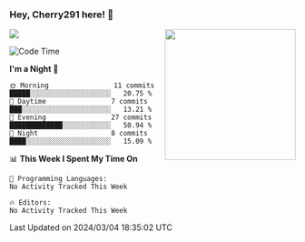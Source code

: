 ### Hey, Cherry291 here! 👋

![](https://metrics.lecoq.io/cherry291?template=classic&config.timezone=Asia%2FShanghai)
<img align='right' src="https://media.giphy.com/media/M9gbBd9nbDrOTu1Mqx/giphy.gif" width="230">
<!-- ![](https://github-readme-stats-ouuan.vercel.app/api?username=cherry291&theme=dark&show_icons=true) -->

<!--START_SECTION:waka-->
![Code Time](http://img.shields.io/badge/Code%20Time-191%20hrs%2052%20mins-blue)

**I'm a Night 🦉** 

```text
🌞 Morning                11 commits          █████░░░░░░░░░░░░░░░░░░░░   20.75 % 
🌆 Daytime                7 commits           ███░░░░░░░░░░░░░░░░░░░░░░   13.21 % 
🌃 Evening                27 commits          █████████████░░░░░░░░░░░░   50.94 % 
🌙 Night                  8 commits           ████░░░░░░░░░░░░░░░░░░░░░   15.09 % 
```


📊 **This Week I Spent My Time On** 

```text
💬 Programming Languages: 
No Activity Tracked This Week

🔥 Editors: 
No Activity Tracked This Week
```


 Last Updated on 2024/03/04 18:35:02 UTC
<!--END_SECTION:waka-->

<!--
**Cherry291/cherry291** is a ✨ _special_ ✨ repository because its `README.md` (this file) appears on your GitHub profile.

Here are some ideas to get you started:

- 🔭 I’m currently working on ...
- 🌱 I’m currently learning ...
- 👯 I’m looking to collaborate on ...
- 🤔 I’m looking for help with ...
- 💬 Ask me about ...
- 📫 How to reach me: ...
- 😄 Pronouns: ...
- ⚡ Fun fact: ...
-->
